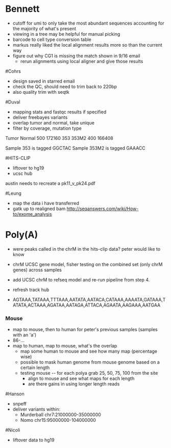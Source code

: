 # Bennett
+ cutoff for umi to only take the most abundant sequences accounting for the majority of what's present
+ viewing in a tree may be helpful for manual picking
+ barcode to cell type conversion table
+ markus really liked the local alignment results more so than the current way
+ figure out why CG1 is missing the match shown in 9/16 email
    + rerun alignments using local aligner and give those results

#Cohrs
+ design saved in starred email
+ check the QC, should need to trim back to 220bp
+ also quality trim with seqtk

#Duval
+ mapping stats and fastqc results if specified
+ deliver freebayes variants
+ overlap tumor and normal, take unique
+ filter by coverage, mutation type

Tumor   Normal
500     172160
353     353M2
400     166408

Sample 353 is tagged GGCTAC
Sample 353M2 is tagged GAAACC

#HITS-CLIP
+ liftover to hg19
+ ucsc hub

austin needs to recreate a pk11_v_pk24.pdf


#Leung
+ map the data i have transferred
+ gatk up to realigned bam
http://seqanswers.com/wiki/How-to/exome_analysis

# Poly(A)
+ were peaks called in the chrM in the hits-clip data? peter would like to know
+ chrM UCSC gene model, fisher testing on the combined set (only chrM genes) across samples
+ add UCSC chrM to refseq model and re-run pipeline from step 4.
+ refresh track hub

+ AGTAAA,TATAAA,TTTAAA,AATATA,AATACA,CATAAA,AAAATA,GATAAA,TATATA,ACTAAA,AGATAA,AATAGA,ATTACA,AGAATA,AAGAAA,AATGAA

### Mouse
+ map to mouse, then to human for peter's previous samples (samples with an 'a')
+ 86-...
+ map to human, map to mouse, what's the overlap
    + map some human to mouse and see how many map (percentage wise)
    + possible to mask human genome from mouse genome based on a certain length
    + testing mouse -- for each polya grab 25, 50, 75, 100 from the site
        + align to mouse and see what maps for each length
        + are there gains in using longer length reads


#Hanson
+ snpeff
+ deliver variants within:
    + Murderball  chr7:21000000-35000000
    + Nomo        chr15:95000000-104000000
    
#Nicoli
+ liftover data to hg19
